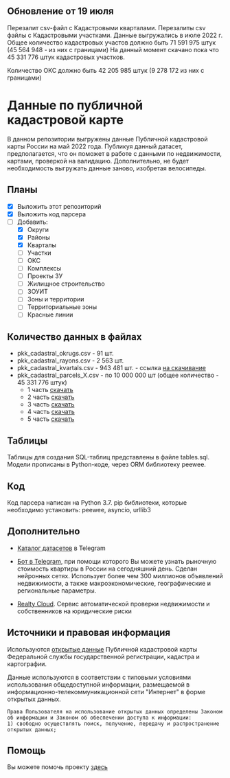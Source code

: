 
## Обновление от 19 июля
Перезалит csv-файл с Кадастровыми кварталами.
Перезалиты csv файлы c Кадастровыми участками. Данные выгружались в июле 2022 г. 
Общее количество кадастровых участов должно быть 71 591 975 штук (45 564 948 - из них с границами)
На данный момент скачано пока что 45 331 776 штук кадастровых участков.

Количество ОКС должно быть 42 205 985 штук (9 278 172 из них с границами)


# Данные по публичной кадастровой карте

В данном репозитории выгружены данные Публичной кадастровой карты России на май 2022 года. Публикуя данный датасет, предполагается, что он поможет в работе с данными по недвижимости, картами, проверкой на валидацию. Дополнительно, не будет необходимость выгружать данные заново, изобретая велосипеды.

## Планы
- [x] Выложить этот репозиторий
- [x] Выложить код парсера
- [ ] Добавить:
  - [x] Округи
  - [x] Районы
  - [x] Кварталы
  - [ ] Участки
  - [ ] ОКС
  - [ ] Комплексы 
  - [ ] Проекты ЗУ
  - [ ] Жилищное строительство 
  - [ ] ЗОУИТ  
  - [ ] Зоны и территории  
  - [ ] Территориальные зоны   
  - [ ] Красные линии 

## Количество данных в файлах

- pkk_cadastral_okrugs.csv - 91 шт.
- pkk_cadastral_rayons.csv - 2 563 шт.
- pkk_cadastral_kvartals.csv - 943 481 шт. - ссылка [на скачивание](https://ipfs.io/ipfs/QmQEXK2n1CRGxXoqxdxZyNRnh68Kh7p9sxn3tH3CBSXGYu?filename=pkk_cadastral_kvartal.csv)
- pkk_cadastral_parcels_X.csv - по 10 000 000 шт (общее количество - 45 331 776 штук) 
  + 1 часть [скачать](https://ipfs.io/ipfs/QmYWGoXimmR2DroMxrtBxmm3zGZd6DYo4b1yTTXfQi2drB?filename=pkk_cadastral_parcels_1.csv)
  + 2 часть [скачать](https://ipfs.io/ipfs/Qmdk3zppKew7RicvBNPhs5rw9BnqqbMPhL2raikm9kjiYs?filename=pkk_cadastral_parcels_2.csv)
  + 3 часть [скачать](https://ipfs.io/ipfs/QmXfSe3YRohtcnaG3pYp8MnF6ANsrMbEcjaZ61P6VQxkiy?filename=pkk_cadastral_parcels_3.csv)
  + 4 часть [скачать](https://ipfs.io/ipfs/QmST2sBRxMxEBRQFedPiTctgs8E8Yzja6ceCgCyjGhixBe?filename=pkk_cadastral_parcels_4.csv)
  + 5 часть [скачать](https://ipfs.io/ipfs/QmY8d83usmVc9PGTzD1HgDzaNGW9CCsHPqeE8S6519qXQT?filename=pkk_cadastral_parcels_5.csv)

## Таблицы

Таблицы для создания SQL-таблиц представлены в файле tables.sql.
Модели прописаны в Python-коде, через ORM библиотеку peewee.

## Код

Код парсера написан на Python 3.7. pip библиотеки, которые необходимо установить: peewee, asyncio, urllib3 

## Дополнительно

* [Каталог датасетов](https://t.me/dataset_ru) в Telegram

* [Бот в Telegram](https://t.me/realty_price_bot), при помощи которого Вы можете узнать рыночную стоимость квартиры в России на сегодняшний день. Сделан нейронных сетях. Использует более чем 300 миллионов объявлений недвижимости, а также макроэкономические, географические и региональные параметры.
* [Realty Cloud](https://realtycloud.ru/). Сервис автоматической проверки недвижимости и собственников на юридические риски

## Источники и правовая информация 

Используются [открытые данные](https://pkk.rosreestr.ru/ "публичные") Публичной кадастровой карты Федеральной службы государственной регистрации, кадастра и картографии.

Данные используются в соответствии с типовыми условиями использования общедоступной информации, размещаемой в информационно-телекоммуникационной сети "Интернет" в форме открытых данных.

```
Права Пользователя на использование открытых данных определены Законом об информации и Законом об обеспечении доступа к информации:
1) свободно осуществлять поиск, получение, передачу и распространение открытых данных;
```

## Помощь

Вы можете помочь проекту [здесь](https://www.tinkoff.ru/cf/AbRq4z30PFi) 

